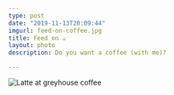 ```yaml
---
type: post
date: "2019-11-13T20:09:44"
imgurl: feed-on-coffee.jpg
title: Feed on ☕️
layout: photo
description: Do you want a coffee (with me)?

---
```


![Latte at greyhouse coffee](https://apfbvvpren.cloudimg.io/cdn/n/n/https://raw.githubusercontent.com/wpix/solid-pipix/master/miniposts/feed-on-coffee.jpg)

